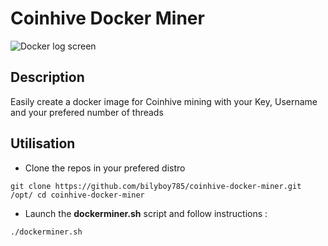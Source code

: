 # Coinhive Docker Miner
![Docker log screen](https://puu.sh/y6Ld3/013bdcb520.png)
## Description
Easily create a docker image for Coinhive mining with your Key, Username and your prefered number of threads

## Utilisation
* Clone the repos in your prefered distro

`
git clone https://github.com/bilyboy785/coinhive-docker-miner.git /opt/
cd coinhive-docker-miner
`

* Launch the **dockerminer.sh** script and follow instructions :

`
./dockerminer.sh
`


